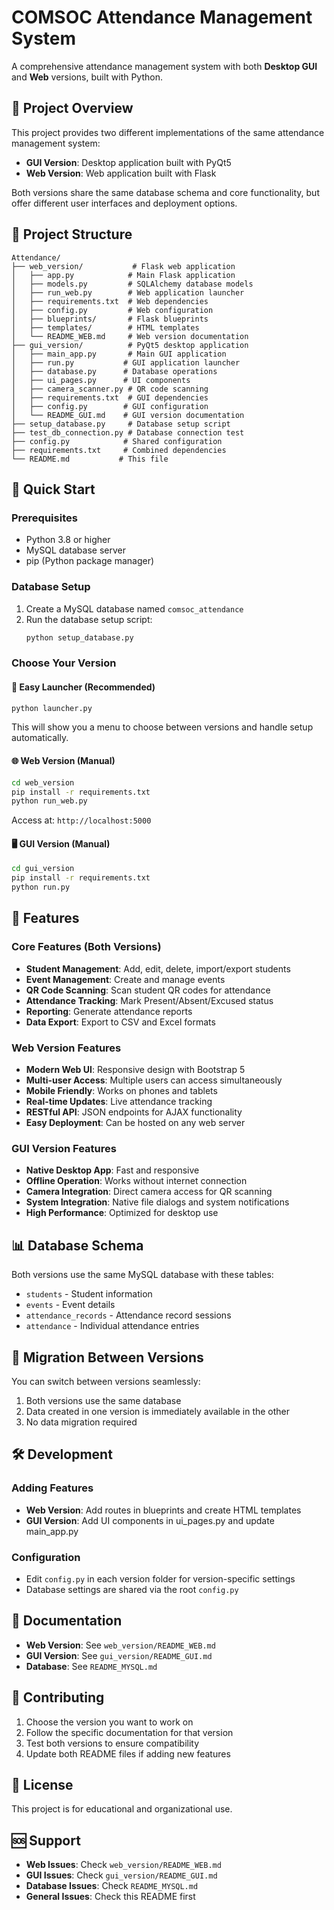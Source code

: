 # COMSOC Attendance Management System

A comprehensive attendance management system with both **Desktop GUI** and **Web** versions, built with Python.

## 🎯 Project Overview

This project provides two different implementations of the same attendance management system:

- **GUI Version**: Desktop application built with PyQt5
- **Web Version**: Web application built with Flask

Both versions share the same database schema and core functionality, but offer different user interfaces and deployment options.

## 📁 Project Structure

```
Attendance/
├── web_version/           # Flask web application
│   ├── app.py            # Main Flask application
│   ├── models.py         # SQLAlchemy database models
│   ├── run_web.py        # Web application launcher
│   ├── requirements.txt  # Web dependencies
│   ├── config.py         # Web configuration
│   ├── blueprints/       # Flask blueprints
│   ├── templates/        # HTML templates
│   └── README_WEB.md     # Web version documentation
├── gui_version/          # PyQt5 desktop application
│   ├── main_app.py       # Main GUI application
│   ├── run.py           # GUI application launcher
│   ├── database.py      # Database operations
│   ├── ui_pages.py      # UI components
│   ├── camera_scanner.py # QR code scanning
│   ├── requirements.txt  # GUI dependencies
│   ├── config.py        # GUI configuration
│   └── README_GUI.md    # GUI version documentation
├── setup_database.py     # Database setup script
├── test_db_connection.py # Database connection test
├── config.py            # Shared configuration
├── requirements.txt     # Combined dependencies
└── README.md           # This file
```

## 🚀 Quick Start

### Prerequisites
- Python 3.8 or higher
- MySQL database server
- pip (Python package manager)

### Database Setup
1. Create a MySQL database named `comsoc_attendance`
2. Run the database setup script:
   ```bash
   python setup_database.py
   ```

### Choose Your Version

#### 🚀 Easy Launcher (Recommended)
```bash
python launcher.py
```
This will show you a menu to choose between versions and handle setup automatically.

#### 🌐 Web Version (Manual)
```bash
cd web_version
pip install -r requirements.txt
python run_web.py
```
Access at: `http://localhost:5000`

#### 🖥️ GUI Version (Manual)
```bash
cd gui_version
pip install -r requirements.txt
python run.py
```

## 🔧 Features

### Core Features (Both Versions)
- **Student Management**: Add, edit, delete, import/export students
- **Event Management**: Create and manage events
- **QR Code Scanning**: Scan student QR codes for attendance
- **Attendance Tracking**: Mark Present/Absent/Excused status
- **Reporting**: Generate attendance reports
- **Data Export**: Export to CSV and Excel formats

### Web Version Features
- **Modern Web UI**: Responsive design with Bootstrap 5
- **Multi-user Access**: Multiple users can access simultaneously
- **Mobile Friendly**: Works on phones and tablets
- **Real-time Updates**: Live attendance tracking
- **RESTful API**: JSON endpoints for AJAX functionality
- **Easy Deployment**: Can be hosted on any web server

### GUI Version Features
- **Native Desktop App**: Fast and responsive
- **Offline Operation**: Works without internet connection
- **Camera Integration**: Direct camera access for QR scanning
- **System Integration**: Native file dialogs and system notifications
- **High Performance**: Optimized for desktop use

## 📊 Database Schema

Both versions use the same MySQL database with these tables:
- `students` - Student information
- `events` - Event details
- `attendance_records` - Attendance record sessions
- `attendance` - Individual attendance entries

## 🔄 Migration Between Versions

You can switch between versions seamlessly:
1. Both versions use the same database
2. Data created in one version is immediately available in the other
3. No data migration required

## 🛠️ Development

### Adding Features
- **Web Version**: Add routes in blueprints and create HTML templates
- **GUI Version**: Add UI components in ui_pages.py and update main_app.py

### Configuration
- Edit `config.py` in each version folder for version-specific settings
- Database settings are shared via the root `config.py`

## 📝 Documentation

- **Web Version**: See `web_version/README_WEB.md`
- **GUI Version**: See `gui_version/README_GUI.md`
- **Database**: See `README_MYSQL.md`

## 🤝 Contributing

1. Choose the version you want to work on
2. Follow the specific documentation for that version
3. Test both versions to ensure compatibility
4. Update both README files if adding new features

## 📄 License

This project is for educational and organizational use.

## 🆘 Support

- **Web Issues**: Check `web_version/README_WEB.md`
- **GUI Issues**: Check `gui_version/README_GUI.md`
- **Database Issues**: Check `README_MYSQL.md`
- **General Issues**: Check this README first
